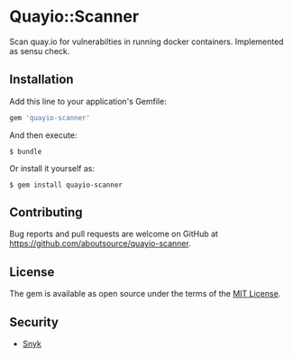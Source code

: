 # Quayio::Scanner

Scan quay.io for vulnerabilties in running docker containers. Implemented as sensu check.

## Installation

Add this line to your application's Gemfile:

```ruby
gem 'quayio-scanner'
```

And then execute:

    $ bundle

Or install it yourself as:

    $ gem install quayio-scanner

## Contributing

Bug reports and pull requests are welcome on GitHub at https://github.com/aboutsource/quayio-scanner.


## License

The gem is available as open source under the terms of the [MIT License](http://opensource.org/licenses/MIT).

## Security

* [Snyk](https://app.snyk.io/org/about-source/project/6eb2d381-87e7-49c4-a47f-ccad97f33ae3)

